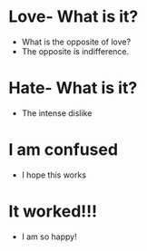 # Love- What is it?
* What is the opposite of love?
* The opposite is indifference.

# Hate- What is it?
* The intense dislike

# I am confused
* I hope this works

# It worked!!!
* I am so happy!


